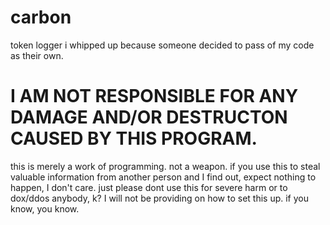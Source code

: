 # carbon
token logger i whipped up because someone decided to pass of my code as their own.

# I AM NOT RESPONSIBLE FOR ANY DAMAGE AND/OR DESTRUCTON CAUSED BY THIS PROGRAM.
this is merely a work of programming. not a weapon. if you use this to steal valuable information from another person and I find out, expect nothing to happen, I don't care.
just please dont use this for severe harm or to dox/ddos anybody, k?
I will not be providing on how to set this up. if you know, you know.
